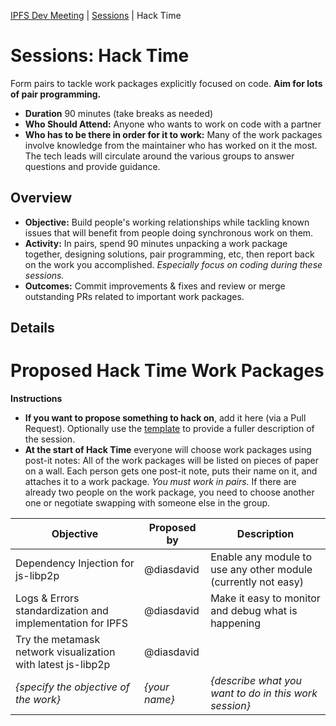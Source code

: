 [IPFS Dev Meeting](../../README.md) | [Sessions](../README.md) | Hack Time

# Sessions: Hack Time

Form pairs to tackle work packages explicitly focused on code. **Aim for lots of pair programming.**

- **Duration** 90 minutes (take breaks as needed)
- **Who Should Attend:** Anyone who wants to work on code with a partner  
- **Who has to be there in order for it to work:** Many of the work packages involve knowledge from the maintainer who has worked on it the most. The tech leads will circulate around the various groups to answer questions and provide guidance.

## Overview

- **Objective:** Build people's working relationships while tackling known issues that will benefit from people doing synchronous work on them.  
- **Activity:** In pairs, spend 90 minutes unpacking a work package together, designing solutions, pair programming, etc, then report back on the work you accomplished. _Especially focus on coding during these sessions._
- **Outcomes:** Commit improvements & fixes and review or merge outstanding PRs related to important work packages.

## Details


# Proposed Hack Time Work Packages

**Instructions**
- **If you want to propose something to hack on**, add it here (via a Pull Request). Optionally use the [template](../_template.md) to provide a fuller description of the session.
- **At the start of Hack Time** everyone will choose work packages using post-it notes: All of the work packages will be listed on pieces of paper on a wall. Each person gets one post-it note, puts their name on it, and attaches it to a work package. _You must work in pairs._ If there are already two people on the work package, you need to choose another one or negotiate swapping with someone else in the group.

| Objective | Proposed by | Description |
|---|---|---|
| Dependency Injection for js-libp2p |	@diasdavid | Enable any module to use any other module (currently not easy) |
| Logs & Errors standardization and implementation for IPFS	| @diasdavid	| Make it easy to monitor and debug what is happening |
| Try the metamask network visualization with latest js-libp2p	| @diasdavid	| |
| _{specify the objective of the work}_ | _{your name}_ | _{describe what you want to do in this work session}_

